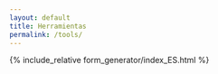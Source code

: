 ```yaml
---
layout: default
title: Herramientas
permalink: /tools/
---   
```


{% include_relative form_generator/index_ES.html %}
